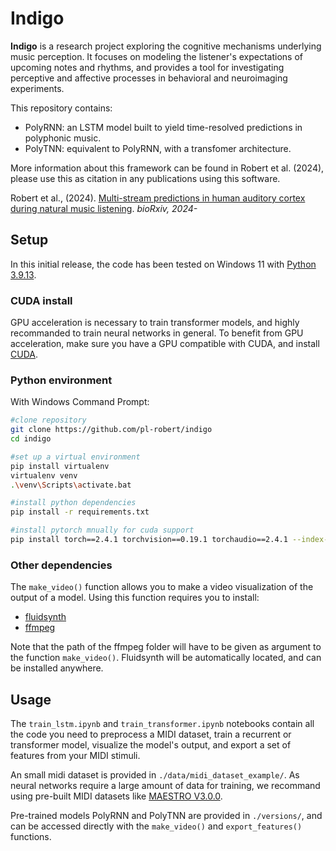 # Indigo

**Indigo** is a research project exploring the cognitive mechanisms underlying
music perception. It focuses on modeling the listener's expectations of upcoming notes and rhythms,
and provides a tool for investigating perceptive and affective 
processes in behavioral and neuroimaging experiments.

This repository contains:
* PolyRNN: an LSTM model built to yield time-resolved predictions in polyphonic music.
* PolyTNN: equivalent to PolyRNN, with a transfomer architecture.

More information about this framework can be found in Robert et al. (2024),
please use this as citation in any publications using this software.

Robert et al., (2024). [Multi-stream predictions in human auditory cortex during natural music listening](). *bioRxiv, 2024-*

## Setup

In this initial release, the code has been tested on Windows 11 with [Python 3.9.13](https://www.python.org/downloads/release/python-3913/).

### CUDA install

GPU acceleration is necessary to train transformer models, and highly recommanded to
train neural networks in general.
To benefit from GPU acceleration, make sure you have a GPU compatible with CUDA,
and install [CUDA](https://developer.nvidia.com/cuda-downloads).

### Python environment
With Windows Command Prompt:

```bash
#clone repository
git clone https://github.com/pl-robert/indigo
cd indigo

#set up a virtual environment
pip install virtualenv
virtualenv venv
.\venv\Scripts\activate.bat

#install python dependencies
pip install -r requirements.txt

#install pytorch mnually for cuda support
pip install torch==2.4.1 torchvision==0.19.1 torchaudio==2.4.1 --index-url https://download.pytorch.org/whl/cu121
```

### Other dependencies
The ```make_video()``` function allows you to make a video visualization of the output of a model.
Using this function requires you to install:
* [fluidsynth](https://www.ffmpeg.org/download.html)
* [ffmpeg](https://www.ffmpeg.org/download.html)

Note that the path of the ffmpeg folder will have to be given as argument to the function ```make_video()```. Fluidsynth will be automatically located,
and can be installed anywhere.

## Usage
The ```train_lstm.ipynb``` and ```train_transformer.ipynb``` notebooks contain all the code you need to
preprocess a MIDI dataset, train a recurrent or transformer model, visualize the model's output,
and export a set of features from your MIDI stimuli.

An small midi dataset is provided in ```./data/midi_dataset_example/```. As neural networks require a large amount of data for
training, we recommand using pre-built MIDI datasets like [MAESTRO V3.0.0](https://magenta.tensorflow.org/datasets/maestro).

Pre-trained models PolyRNN and PolyTNN are provided in ```./versions/```, and can be accessed directly with the ```make_video()```
and ```export_features()``` functions.







